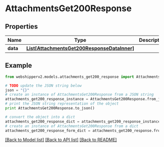 # AttachmentsGet200Response


## Properties
Name | Type | Description | Notes
------------ | ------------- | ------------- | -------------
**data** | [**List[AttachmentsGet200ResponseDataInner]**](AttachmentsGet200ResponseDataInner.md) |  | [optional] 

## Example

```python
from webshipperv2.models.attachments_get200_response import AttachmentsGet200Response

# TODO update the JSON string below
json = "{}"
# create an instance of AttachmentsGet200Response from a JSON string
attachments_get200_response_instance = AttachmentsGet200Response.from_json(json)
# print the JSON string representation of the object
print AttachmentsGet200Response.to_json()

# convert the object into a dict
attachments_get200_response_dict = attachments_get200_response_instance.to_dict()
# create an instance of AttachmentsGet200Response from a dict
attachments_get200_response_form_dict = attachments_get200_response.from_dict(attachments_get200_response_dict)
```
[[Back to Model list]](../README.md#documentation-for-models) [[Back to API list]](../README.md#documentation-for-api-endpoints) [[Back to README]](../README.md)


